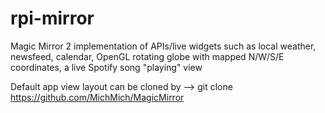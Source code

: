 # rpi-mirror
Magic Mirror 2 implementation of APIs/live widgets such as local weather, newsfeed, calendar, OpenGL rotating globe with mapped N/W/S/E coordinates, a live Spotify song "playing" view

Default app view layout can be cloned by --> git clone https://github.com/MichMich/MagicMirror
